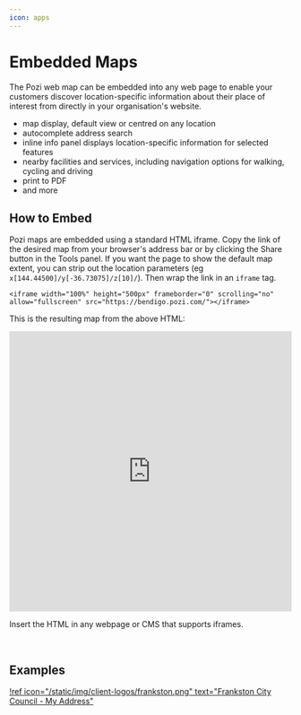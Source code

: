 ```yaml
---
icon: apps
---
```


# Embedded Maps

The Pozi web map can be embedded into any web page to enable your customers discover location-specific information about their place of interest from directly in your organisation's website.

* map display, default view or centred on any location
* autocomplete address search
* inline info panel displays location-specific information for selected features
* nearby facilities and services, including navigation options for walking, cycling and driving
* print to PDF
* and more

## How to Embed

Pozi maps are embedded using a standard HTML iframe. Copy the link of the desired map from your browser's address bar or by clicking the Share button in the Tools panel. If you want the page to show the default map extent, you can strip out the location parameters (eg `x[144.44500]/y[-36.73075]/z[10]/`). Then wrap the link in an `iframe` tag.

```
<iframe width="100%" height="500px" frameborder="0" scrolling="no" allow="fullscreen" src="https://bendigo.pozi.com/"></iframe>
```

This is the resulting map from the above HTML:

<iframe width="100%" height="500px" frameborder="0" scrolling="no" allow="fullscreen" src="https://bendigo.pozi.com/"></iframe>

</br>

Insert the HTML in any webpage or CMS that supports iframes.

</br>

## Examples

[!ref icon="/static/img/client-logos/frankston.png" text="Frankston City Council - My Address"](https://www.frankston.vic.gov.au/My-Property/My-Address-property-information-and-whats-in-your-area/)
